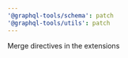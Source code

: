 ```yaml
---
'@graphql-tools/schema': patch
'@graphql-tools/utils': patch
---
```


Merge directives in the extensions
